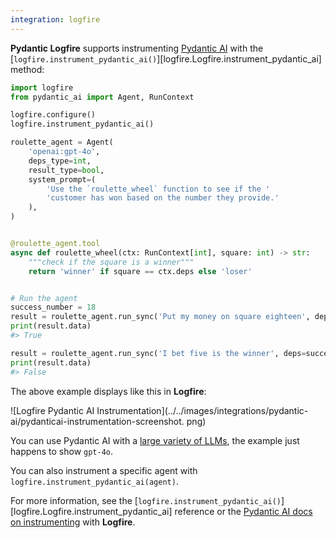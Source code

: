```yaml
---
integration: logfire
---
```


**Pydantic Logfire** supports instrumenting [Pydantic AI](https://ai.pydantic.dev/) with the
[`logfire.instrument_pydantic_ai()`][logfire.Logfire.instrument_pydantic_ai] method:

```python hl_lines="5"
import logfire
from pydantic_ai import Agent, RunContext

logfire.configure()
logfire.instrument_pydantic_ai()

roulette_agent = Agent(
    'openai:gpt-4o',
    deps_type=int,
    result_type=bool,
    system_prompt=(
        'Use the `roulette_wheel` function to see if the '
        'customer has won based on the number they provide.'
    ),
)


@roulette_agent.tool
async def roulette_wheel(ctx: RunContext[int], square: int) -> str:
    """check if the square is a winner"""
    return 'winner' if square == ctx.deps else 'loser'


# Run the agent
success_number = 18
result = roulette_agent.run_sync('Put my money on square eighteen', deps=success_number)
print(result.data)
#> True

result = roulette_agent.run_sync('I bet five is the winner', deps=success_number)
print(result.data)
#> False
```

The above example displays like this in **Logfire**:

![Logfire Pydantic AI Instrumentation](../../images/integrations/pydantic-ai/pydanticai-instrumentation-screenshot.
png)

You can use Pydantic AI with a [large variety of LLMs](https://ai.pydantic.dev/api/models/base/#pydantic_ai.models.KnownModelName), the example
just happens to show `gpt-4o`.

You can also instrument a specific agent with `logfire.instrument_pydantic_ai(agent)`.

For more information, see the [`logfire.instrument_pydantic_ai()`][logfire.Logfire.instrument_pydantic_ai]
reference or the [Pydantic AI docs on instrumenting](https://ai.pydantic.dev/logfire/) with **Logfire**.
